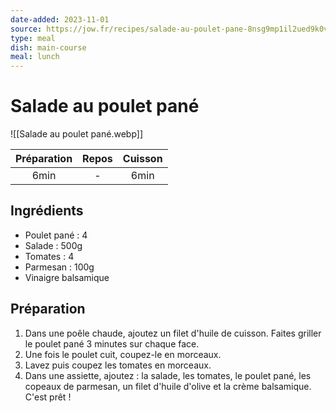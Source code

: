 ```yaml
---
date-added: 2023-11-01
source: https://jow.fr/recipes/salade-au-poulet-pane-8nsg9mp1il2ued9k0vok
type: meal
dish: main-course
meal: lunch
---
```


# Salade au poulet pané

![[Salade au poulet pané.webp]]

| Préparation | Repos | Cuisson |
|:-----------:|:-----:|:-------:|
|    6min     |   -   |  6min   |

## Ingrédients

- Poulet pané : 4
- Salade : 500g
- Tomates : 4
- Parmesan : 100g
- Vinaigre balsamique

## Préparation

1. Dans une poêle chaude, ajoutez un filet d'huile de cuisson. Faites griller le poulet pané 3 minutes sur chaque face.
2. Une fois le poulet cuit, coupez-le en morceaux.
3. Lavez puis coupez les tomates en morceaux.
4. Dans une assiette, ajoutez : la salade, les tomates, le poulet pané, les copeaux de parmesan, un filet d'huile d'olive et la crème balsamique. C'est prêt !
